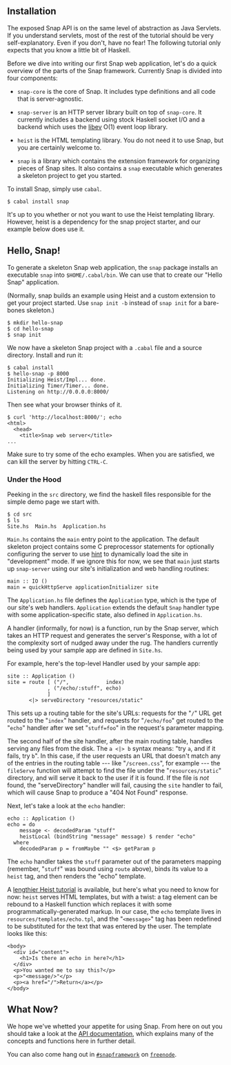 ## Installation

The exposed Snap API is on the same level of abstraction as Java Servlets. If
you understand servlets, most of the rest of the tutorial should be very
self-explanatory. Even if you don't, have no fear!  The following tutorial only
expects that you know a little bit of Haskell.

Before we dive into writing our first Snap web application, let's do a quick
overview of the parts of the Snap framework. Currently Snap is divided into
four components:


  - `snap-core` is the core of Snap. It includes type definitions and all code
  that is server-agnostic.

  - `snap-server` is an HTTP server library built on top of `snap-core`. It
  currently includes a backend using stock Haskell socket I/O and a backend
  which uses the [libev](http://software.schmorp.de/pkg/libev.html) O(1) event
  loop library.

  - `heist` is the HTML templating library. You do not need it to use Snap,
  but you are certainly welcome to.

  - `snap` is a library which contains the extension framework for organizing
  pieces of Snap sites.  It also contains a `snap` executable which generates
  a skeleton project to get you started.

To install Snap, simply use `cabal`.

~~~~~~ {.shell}
$ cabal install snap
~~~~~~

It's up to you whether or not you want to use the Heist templating library.
However, heist is a dependency for the snap project starter, and our example
below does use it.

## Hello, Snap!

To generate a skeleton Snap web application, the `snap` package installs an
executable `snap` into `$HOME/.cabal/bin`. We can use that to create our "Hello
Snap" application.

(Normally, snap builds an example using Heist and a custom extension to get your
project started.  Use `snap init -b` instead of `snap init` for a bare-bones
skeleton.)

~~~~~~ {.shell}
$ mkdir hello-snap
$ cd hello-snap
$ snap init
~~~~~~

We now have a skeleton Snap project with a `.cabal` file and a source
directory. Install and run it:

~~~~~~ {.shell}
$ cabal install
$ hello-snap -p 8000
Initializing Heist/Impl... done.
Initializing Timer/Timer... done.
Listening on http://0.0.0.0:8000/
~~~~~~

Then see what your browser thinks of it.

~~~~~~ {.shell}
$ curl 'http://localhost:8000/'; echo
<html>
  <head>
    <title>Snap web server</title>
...
~~~~~~

Make sure to try some of the echo examples. When you are satisfied, we can kill
the server by hitting `CTRL-C`.


### Under the Hood

Peeking in the `src` directory, we find the haskell files responsible for the
simple demo page we start with.  

~~~~~ {.shell}
$ cd src
$ ls
Site.hs  Main.hs  Application.hs
~~~~~

`Main.hs` contains the `main` entry point to the application. The default
skeleton project contains some C preprocessor statements for optionally
configuring the server to use [hint](http://hackage.haskell.org/package/hint)
to dynamically load the site in "development" mode. If we ignore this for now,
we see that `main` just starts up `snap-server` using our site's initialization
and web handling routines:

~~~~~~ {.haskell}
main :: IO ()
main = quickHttpServe applicationInitializer site
~~~~~~

The `Application.hs` file defines the `Application` type, which is the type of
our site's web handlers. `Application` extends the default `Snap` handler type
with some application-specific state, also defined in `Application.hs`.

A handler (informally, for now) is a function, run by the Snap server, which
takes an HTTP request and generates the server's Response, with a lot of the
complexity sort of nudged away under the rug. The handlers currently being used
by your sample app are defined in `Site.hs`.

For example, here's the top-level Handler used by your sample app:

~~~~~~ {.haskell}
site :: Application ()
site = route [ ("/",            index)
             , ("/echo/:stuff", echo)
             ]
       <|> serveDirectory "resources/static"
~~~~~~

This sets up a routing table for the site's URLs: requests for the "`/`" URL
get routed to the "`index`" handler, and requests for "`/echo/foo`" get routed
to the "`echo`" handler after we set "`stuff=foo`" in the request's parameter
mapping.

The second half of the site handler, after the main routing table, handles
serving any files from the disk. The `a <|> b` syntax means: "try `a`, and if
it fails, try `b`". In this case, if the user requests an URL that doesn't
match any of the entries in the routing table --- like "`/screen.css`", for
example --- the `fileServe` function will attempt to find the file under the
"`resources/static`" directory, and will serve it back to the user if it is
found. If the file is *not* found, the "serveDirectory" handler will fail,
causing the `site` handler to fail, which will cause Snap to produce a
"404 Not Found" response.


Next, let's take a look at the `echo` handler:

~~~~~ {.haskell}
echo :: Application ()
echo = do
    message <- decodedParam "stuff"
    heistLocal (bindString "message" message) $ render "echo"
  where
    decodedParam p = fromMaybe "" <$> getParam p
~~~~~

The `echo` handler takes the `stuff` parameter out of the parameters mapping
(remember, "`stuff`" was bound using `route` above), binds its value to a
`heist` tag, and then renders the "echo" template.

A [lengthier Heist tutorial](/docs/tutorials/heist/) is available, but here's
what you need to know for now: `heist` serves HTML templates, but with a
twist: a tag element can be rebound to a Haskell function which replaces it
with some programmatically-generated markup. In our case, the `echo` template
lives in `resources/templates/echo.tpl`, and the "`<message>`" tag has been
redefined to be substituted for the text that was entered by the user. The
template looks like this:

~~~~~ {.html}
<body>
  <div id="content">
    <h1>Is there an echo in here?</h1>
  </div>
  <p>You wanted me to say this?</p>
  <p>"<message/>"</p>
  <p><a href="/">Return</a></p>
</body>
~~~~~


## What Now?

We hope we've whetted your appetite for using Snap. From here on out you should
take a look at the [API documentation](/docs/latest/snap-core/index.html),
which explains many of the concepts and functions here in further detail.

You can also come hang out in
[`#snapframework`](http://webchat.freenode.net/?channels=snapframework&uio=d4)
on [`freenode`](http://freenode.net/).
